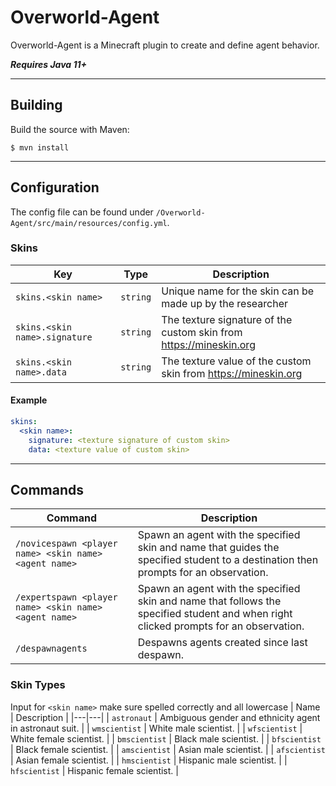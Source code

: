 # Overworld-Agent

Overworld-Agent is a Minecraft plugin to create and define agent behavior. 

_**Requires Java 11+**_

---

## Building
Build the source with Maven:
```
$ mvn install
```

---

## Configuration
The config file can be found under `/Overworld-Agent/src/main/resources/config.yml`.

### Skins
| Key | Type | Description |
|---|---|---|
|`skins.<skin name>`|`string`|Unique name for the skin can be made up by the researcher|
|`skins.<skin name>.signature`|`string`|The texture signature of the custom skin from https://mineskin.org|
|`skins.<skin name>.data`|`string`|The texture value of the custom skin from https://mineskin.org|


#### Example
```yaml
skins:
  <skin name>:
    signature: <texture signature of custom skin>
    data: <texture value of custom skin>
```
---

## Commands
| Command                                                                                | Description                                                                                                                          |
|----------------------------------------------------------------------------------------|--------------------------------------------------------------------------------------------------------------------------------------|
| `/novicespawn <player name> <skin name> <agent name>`                                  | Spawn an agent with the specified skin and name that guides the specified student to a destination then prompts for an observation.  |
| `/expertspawn <player name> <skin name> <agent name>`                                  | Spawn an agent with the specified skin and name that follows the specified student and when right clicked prompts for an observation.|
| `/despawnagents`                                  | Despawns agents created since last despawn.|

### Skin Types
Input for `<skin name>` make sure spelled correctly and all lowercase
| Name | Description |
|---|---|
| `astronaut` | Ambiguous gender and ethnicity agent in astronaut suit. |
| `wmscientist` | White male scientist. |
| `wfscientist` | White female scientist. |
| `bmscientist` | Black male scientist. |
| `bfscientist` | Black female scientist. |
| `amscientist` | Asian male scientist. |
| `afscientist` | Asian female scientist. |
| `hmscientist` | Hispanic male scientist. |
| `hfscientist` | Hispanic female scientist. |

